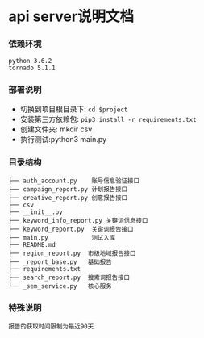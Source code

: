 #  api server说明文档
### 依赖环境
```
python 3.6.2
tornado 5.1.1
```
### 部署说明
* 切换到项目根目录下: `cd $project`
* 安装第三方依赖包: `pip3 install -r requirements.txt`
* 创建文件夹: mkdir csv
* 执行测试:python3 main.py



### 目录结构
```
├── auth_account.py    账号信息验证接口
├── campaign_report.py 计划报告接口
├── creative_report.py 创意报告接口
├── csv
├── __init__.py
├── keyword_info_report.py 关键词信息接口
├── keyword_report.py  关键词报告接口
├── main.py            测试入库
├── README.md
├── region_report.py  市级地域报告接口
├── _report_base.py   基础报告
├── requirements.txt  
├── search_report.py  搜索词报告接口
└── _sem_service.py   核心服务

```

### 特殊说明
```
报告的获取时间限制为最近90天
```
